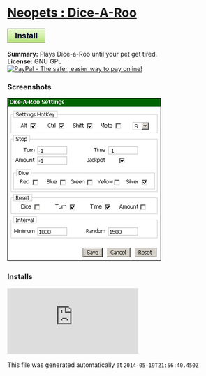 # [Neopets : Dice-A-Roo](.)

[![Install](../../resources/image/install_button.jpg)](../../../../raw/master/scripts/Neopets__Dice-A-Roo/28461.user.js)

**Summary:** Plays Dice-a-Roo until your pet get tired.<br />
**License:** GNU GPL<br />
[![PayPal - The safer, easier way to pay online!](https://www.paypalobjects.com/en_US/i/btn/btn_donate_SM.gif "PayPal - The safer, easier way to pay online!")](http://goo.gl/Fv19S)

### Screenshots
![Settings](Settings.png)


### Installs
![Daily installs](http://gm.wesley.eti.br/count.php?id=scripts/scripts/Neopets__Dice-A-Roo/28461.user.js&type=image)

This file was generated automatically at `2014-05-19T21:56:40.450Z`